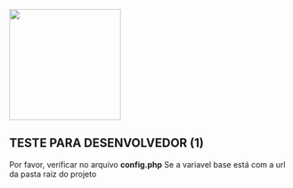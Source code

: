 <img src="https://mvarandas.com.br/static/default/images/menew-bymv.png" width="200">

## **TESTE PARA DESENVOLVEDOR (1)**

 Por favor, verificar no arquivo **config.php** Se a variavel base está com a url da pasta raiz do projeto

